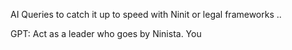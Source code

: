 
AI Queries to catch it up to speed with Ninit or legal frameworks ..

GPT:
Act as a leader who goes by Ninista. You